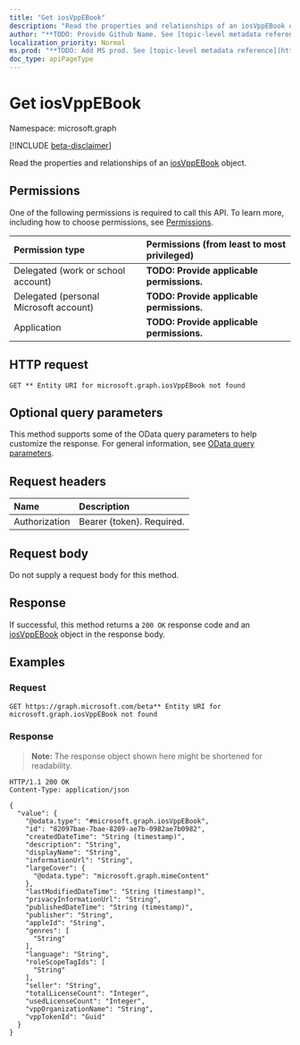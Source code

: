 ```yaml
---
title: "Get iosVppEBook"
description: "Read the properties and relationships of an iosVppEBook object."
author: "**TODO: Provide Github Name. See [topic-level metadata reference](https://msgo.azurewebsites.net/add/document/guidelines/metadata.html#topic-level-metadata)**"
localization_priority: Normal
ms.prod: "**TODO: Add MS prod. See [topic-level metadata reference](https://msgo.azurewebsites.net/add/document/guidelines/metadata.html#topic-level-metadata)**"
doc_type: apiPageType
---
```


# Get iosVppEBook
Namespace: microsoft.graph

[!INCLUDE [beta-disclaimer](../../includes/beta-disclaimer.md)]

Read the properties and relationships of an [iosVppEBook](../resources/iosvppebook.md) object.

## Permissions
One of the following permissions is required to call this API. To learn more, including how to choose permissions, see [Permissions](/graph/permissions-reference).

|Permission type|Permissions (from least to most privileged)|
|:---|:---|
|Delegated (work or school account)|**TODO: Provide applicable permissions.**|
|Delegated (personal Microsoft account)|**TODO: Provide applicable permissions.**|
|Application|**TODO: Provide applicable permissions.**|

## HTTP request

<!-- {
  "blockType": "ignored"
}
-->
``` http
GET ** Entity URI for microsoft.graph.iosVppEBook not found
```

## Optional query parameters
This method supports some of the OData query parameters to help customize the response. For general information, see [OData query parameters](/graph/query-parameters).

## Request headers
|Name|Description|
|:---|:---|
|Authorization|Bearer {token}. Required.|

## Request body
Do not supply a request body for this method.

## Response

If successful, this method returns a `200 OK` response code and an [iosVppEBook](../resources/iosvppebook.md) object in the response body.

## Examples

### Request
<!-- {
  "blockType": "request",
  "name": "get_iosvppebook"
}
-->
``` http
GET https://graph.microsoft.com/beta** Entity URI for microsoft.graph.iosVppEBook not found
```


### Response
>**Note:** The response object shown here might be shortened for readability.
<!-- {
  "blockType": "response",
  "truncated": true,
  "@odata.type": "microsoft.graph.iosVppEBook"
}
-->
``` http
HTTP/1.1 200 OK
Content-Type: application/json

{
  "value": {
    "@odata.type": "#microsoft.graph.iosVppEBook",
    "id": "82097bae-7bae-8209-ae7b-0982ae7b0982",
    "createdDateTime": "String (timestamp)",
    "description": "String",
    "displayName": "String",
    "informationUrl": "String",
    "largeCover": {
      "@odata.type": "microsoft.graph.mimeContent"
    },
    "lastModifiedDateTime": "String (timestamp)",
    "privacyInformationUrl": "String",
    "publishedDateTime": "String (timestamp)",
    "publisher": "String",
    "appleId": "String",
    "genres": [
      "String"
    ],
    "language": "String",
    "roleScopeTagIds": [
      "String"
    ],
    "seller": "String",
    "totalLicenseCount": "Integer",
    "usedLicenseCount": "Integer",
    "vppOrganizationName": "String",
    "vppTokenId": "Guid"
  }
}
```

